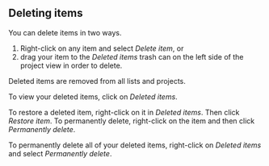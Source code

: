 ## Deleting items

You can delete items in two ways.

1. Right-click on any item and select _Delete item_, or 
2. drag your item to the _Deleted items_ trash can on the left side of the project view in order to delete. 

Deleted items are removed from all lists and projects.

To view your deleted items, click on _Deleted items_.

To restore a deleted item, right-click on it in _Deleted items_. Then click _Restore item_. To permanently delete, right-click on the item and then click _Permanently delete_.

To permanently delete all of your deleted items, right-click on _Deleted items_ and select _Permanently delete_.

